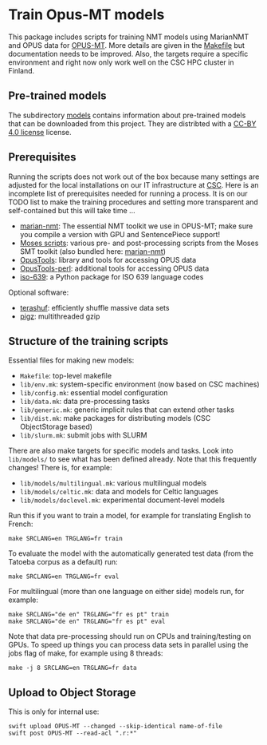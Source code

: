 # Train Opus-MT models

This package includes scripts for training NMT models using MarianNMT and OPUS data for [OPUS-MT](https://github.com/Helsinki-NLP/Opus-MT). More details are given in the [Makefile](Makefile) but documentation needs to be improved. Also, the targets require a specific environment and right now only work well on the CSC HPC cluster in Finland.


## Pre-trained models

The subdirectory [models](https://github.com/Helsinki-NLP/Opus-MT-train/tree/master/models) contains information about pre-trained models that can be downloaded from this project. They are distribted with a [CC-BY 4.0 license](https://creativecommons.org/licenses/by/4.0/) license.


## Prerequisites

Running the scripts does not work out of the box because many settings are adjusted for the local installations on our IT infrastructure at [CSC](https://docs.csc.fi/). Here is an incomplete list of prerequisites needed for running a process. It is on our TODO list to make the training procedures and setting more transparent and self-contained but this will take time ...

* [marian-nmt](https://github.com/marian-nmt/): The essential NMT toolkit we use in OPUS-MT; make sure you compile a version with GPU and SentencePiece support!
* [Moses scripts](https://github.com/moses-smt/mosesdecoder): various pre- and post-processing scripts from the Moses SMT toolkit (also bundled here: [marian-nmt](https://github.com/marian-nmt/moses-scripts))
* [OpusTools](https://pypi.org/project/opustools): library and tools for accessing OPUS data
* [OpusTools-perl](https://github.com/Helsinki-NLP/OpusTools-perl): additional tools for accessing OPUS data
* [iso-639](https://pypi.org/project/iso-639/): a Python package for ISO 639 language codes

Optional software:

* [terashuf](https://github.com/alexandres/terashuf): efficiently shuffle massive data sets
* [pigz](https://zlib.net/pigz/): multithreaded gzip



## Structure of the training scripts

Essential files for making new models:

* `Makefile`: top-level makefile
* `lib/env.mk`: system-specific environment (now based on CSC machines)
* `lib/config.mk`: essential model configuration
* `lib/data.mk`: data pre-processing tasks
* `lib/generic.mk`: generic implicit rules that can extend other tasks
* `lib/dist.mk`: make packages for distributing models (CSC ObjectStorage based)
* `lib/slurm.mk`: submit jobs with SLURM

There are also make targets for specific models and tasks. Look into `lib/models/` to see what has been defined already. 
Note that this frequently changes! There is, for example:

* `lib/models/multilingual.mk`: various multilingual models
* `lib/models/celtic.mk`: data and models for Celtic languages
* `lib/models/doclevel.mk`: experimental document-level models


Run this if you want to train a model, for example for translating English to French:

```
make SRCLANG=en TRGLANG=fr train
```

To evaluate the model with the automatically generated test data (from the Tatoeba corpus as a default) run:

```
make SRCLANG=en TRGLANG=fr eval
```

For multilingual (more than one language on either side) models run, for example:

```
make SRCLANG="de en" TRGLANG="fr es pt" train
make SRCLANG="de en" TRGLANG="fr es pt" eval
```

Note that data pre-processing should run on CPUs and training/testing on GPUs. To speed up things you can process data sets in parallel using the jobs flag of make, for example using 8 threads:

```
make -j 8 SRCLANG=en TRGLANG=fr data
```




## Upload to Object Storage

This is only for internal use:

```
swift upload OPUS-MT --changed --skip-identical name-of-file
swift post OPUS-MT --read-acl ".r:*"
```

